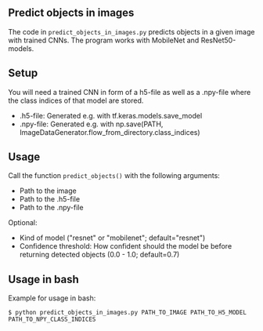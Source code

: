 Predict objects in images
----------------

The code in `predict_objects_in_images.py` predicts objects in a given image with trained CNNs. The program works with MobileNet and ResNet50-models.

Setup
----------------

You will need a trained CNN in form of a h5-file as well as a .npy-file where the class indices of that model are stored.
* .h5-file: Generated e.g. with tf.keras.models.save_model
* .npy-file: Generated e.g. with np.save(PATH, ImageDataGenerator.flow_from_directory.class_indices)


Usage
----------------

Call the function `predict_objects()` with the following arguments:

* Path to the image
* Path to the .h5-file
* Path to the .npy-file

Optional:
* Kind of model ("resnet" or "mobilenet"; default="resnet")
* Confidence threshold: How confident should the model be before returning detected objects (0.0 - 1.0; default=0.7)

Usage in bash
----------------

Example for usage in bash:

    $ python predict_objects_in_images.py PATH_TO_IMAGE PATH_TO_H5_MODEL PATH_TO_NPY_CLASS_INDICES
